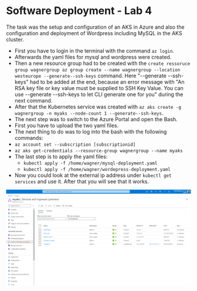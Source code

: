 # Software Deployment - Lab 4
The task was the setup and configuration of an AKS in Azure and also the configuration and deployment of Wordpress including MySQL in the AKS cluster. 

* First you have to login in the terminal with the command `az login`.
* Afterwards the yaml files for mysql and wordpress were created.
* Then a new resource group had to be created with the `create ressoruce group wagnergroup az group create --name wagnergroup --location westeurope --generate--ssh-keys` command.
Here "--generate --ssh-keys" had to be added at the end, because an error message with "An RSA key file or key value must be supplied to SSH Key Value. You can use --generate --ssh-keys to let CLI generate one for you" during the next command. 
* After that the Kubernetes service was created with `az aks create -g wagnergroup -n myaks --node-count 1 --generate--ssh-keys`.
* The next step was to switch to the Azure Portal and open the Bash.
* First you have to upload the two yaml files.
*  The next thing to do was to log into the bash with the following commands: 
  * `az account set --subscription [subscriptionid]`
  * `az aks get-credentials --resource-group wagnergroup --name myaks`
* The last step is to apply the yaml files:
  * `kubectl apply -f /home/wagner/mysql-deployment.yaml`
  * `kubectl apply -f /home/wagner/wordepress-deployment.yaml`
* Now you could look at the external ip address under `kubectl get services` and use it. After that you will see that it works.

![](Screenshots/MyAks.PNG)